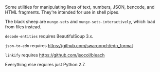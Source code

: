 Some utilities for manipulating lines of text, numbers, JSON, bencode, and HTML fragments.  They're intended for use in shell pipes.

The black sheep are `munge-sets` and `munge-sets-interactively`, which load from files instead.

`decode-entities` requires BeautifulSoup 3.x.

`json-to-edn` requires https://github.com/swaroopch/edn_format

`linkify` requires https://github.com/jsocol/bleach

Everything else requires just Python 2.7.
